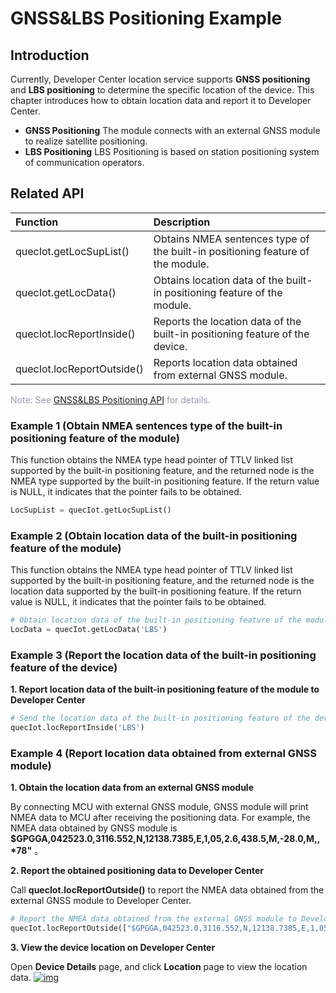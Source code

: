 # GNSS&LBS Positioning Example

## __Introduction__

Currently, Developer Center location service supports __GNSS positioning__ and __LBS positioning__ to determine the specific location of the device. This chapter introduces how to obtain location data and report it to Developer Center.

* __GNSS Positioning__ 
  The module connects with an external GNSS module to realize satellite positioning.
* __LBS Positioning__ 
  LBS Positioning is based on station positioning system of communication operators.

## __Related API__

| Function                   | Description                                                  |
| :------------------------- | :----------------------------------------------------------- |
| quecIot.getLocSupList()    | Obtains NMEA sentences type of the built-in positioning feature of the module. |
| quecIot.getLocData()       | Obtains location data of the built-in positioning feature of the module. |
| quecIot.locReportInside()  | Reports the location data of the built-in positioning feature of the device. |
| quecIot.locReportOutside() | Reports location data obtained from external GNSS module.    |

<font color=#999AAA >Note: See [GNSS&LBS Positioning API](/en/deviceDevelop/nb/QuecPython/api/nb-quecpython-api-05.md) for details.</font>



### __Example 1 (Obtain NMEA sentences type of the built-in positioning feature of the module)__

This function obtains the NMEA type head pointer of TTLV linked list  supported by the built-in positioning feature, and the returned node is the NMEA type supported by the built-in positioning feature. If the return value is NULL, it indicates that the pointer fails to be obtained.

```python
LocSupList = quecIot.getLocSupList()
```



### __Example 2 (Obtain location data of the built-in positioning feature of the module)__

This function obtains the NMEA type head pointer of TTLV linked list  supported by the built-in positioning feature, and the returned node is the location data supported by the built-in positioning feature. If the return value is NULL, it indicates that the pointer fails to be obtained.

```python
# Obtain location data of the built-in positioning feature of the module
LocData = quecIot.getLocData('LBS')
```




### __Example 3 (Report the location data of the built-in positioning feature of the device)__

__1. Report location data of the built-in positioning feature of the module to Developer Center__

```python
# Send the location data of the built-in positioning feature of the device
quecIot.locReportInside('LBS')
```


### __Example 4 (Report location data obtained from external GNSS module)__

__1. Obtain the location data from an external GNSS module__

By connecting MCU with external GNSS module, GNSS module will print NMEA data to MCU after receiving the positioning data. For example, the NMEA data obtained by GNSS module is __$GPGGA,042523.0,3116.552,N,12138.7385,E,1,05,2.6,438.5,M,-28.0,M,,*78"__ 。

__2. Report the obtained positioning data to Developer Center__

Call __quecIot.locReportOutside()__ to report the NMEA data obtained from the external GNSS module to Developer Center.

```python
# Report the NMEA data obtained from the external GNSS module to Developer Center
quecIot.locReportOutside(["$GPGGA,042523.0,3116.552,N,12138.7385,E,1,05,2.6,438.5,M,-28.0,M,,*78"])
```

__3. View the device location on Developer Center__

Open __Device Details__ page, and click __Location__ page to view the location data.
<a data-fancybox title="img" href="/en/deviceDevelop/nb/QuecPython/resource/LBS&GNSS/Example-01.png">![img](/en/deviceDevelop/nb/QuecPython/resource/LBS&GNSS/Example-01.png)</a>







